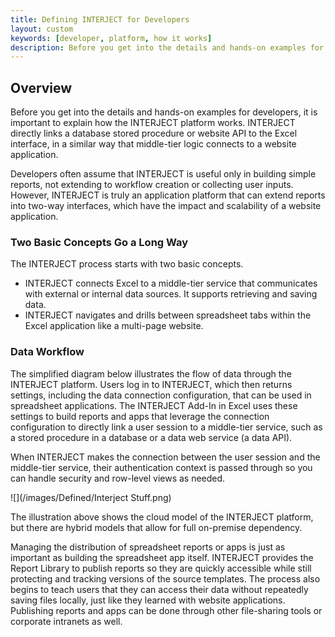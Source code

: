 ```yaml
---
title: Defining INTERJECT for Developers
layout: custom
keywords: [developer, platform, how it works]
description: Before you get into the details and hands-on examples for developers, it is important to explain how the INTERJECT platform works.
---
```


##  **Overview**

Before you get into the details and hands-on examples for developers, it is important to explain how the INTERJECT platform works. INTERJECT directly links a database stored procedure or website API to the Excel interface, in a similar way that middle-tier logic connects to a website application. 

Developers often assume that INTERJECT is useful only in building simple reports, not extending to workflow creation or collecting user inputs. However, INTERJECT is truly an application platform that can extend reports into two-way interfaces, which have the impact and scalability of a website application. 

###  Two Basic Concepts Go a Long Way 

The INTERJECT process starts with two basic concepts. 

  * INTERJECT connects Excel to a middle-tier service that communicates with external or internal data sources. It supports retrieving and saving data. 
  * INTERJECT navigates and drills between spreadsheet tabs within the Excel application like a multi-page website. 



###  Data Workflow 

The simplified diagram below illustrates the flow of data through the INTERJECT platform. Users log in to INTERJECT, which then returns settings, including the data connection configuration, that can be used in spreadsheet applications. The INTERJECT Add-In in Excel uses these settings to build reports and apps that leverage the connection configuration to directly link a user session to a middle-tier service, such as a stored procedure in a database or a data web service (a data API). 

When INTERJECT makes the connection between the user session and the middle-tier service, their authentication context is passed through so you can handle security and row-level views as needed. 

![](/images/Defined/Interject Stuff.png)

The illustration above shows the cloud model of the INTERJECT platform, but there are hybrid models that allow for full on-premise dependency. 

Managing the distribution of spreadsheet reports or apps is just as important as building the spreadsheet app itself. INTERJECT provides the Report Library to publish reports so they are quickly accessible while still protecting and tracking versions of the source templates. The process also begins to teach users that they can access their data without repeatedly saving files locally, just like they learned with website applications. Publishing reports and apps can be done through other file-sharing tools or corporate intranets as well. 
